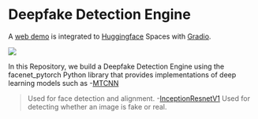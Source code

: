 # Deepfake Detection Engine
A [web demo](https://huggingface.co/spaces/csabhay/deep-fake-detection) is integrated to [Huggingface](https://huggingface.co/) Spaces with [Gradio](https://www.gradio.app/).

![](https://github.com/csabhayy/DeFakeAlert/blob/master/deepfake.gif)

In this Repository, we build a Deepfake Detection Engine using the facenet_pytorch Python library that provides implementations of deep learning models such as
-[MTCNN](https://github.com/timesler/facenet-pytorch)
>Used for face detection and alignment.
-[InceptionResnetV1](https://github.com/davidsandberg/facenet/tree/master)
>Used for detecting whether an image is fake or real.
